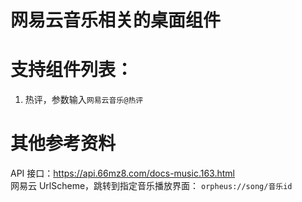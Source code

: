 # 网易云音乐相关的桌面组件

# 支持组件列表：

1. 热评，参数输入`网易云音乐@热评`

# 其他参考资料

API 接口：https://api.66mz8.com/docs-music.163.html    
网易云 UrlScheme，跳转到指定音乐播放界面： `orpheus://song/音乐id`

